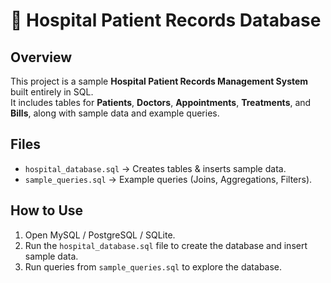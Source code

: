 # 🏥 Hospital Patient Records Database

## Overview
This project is a sample **Hospital Patient Records Management System** built entirely in SQL.  
It includes tables for **Patients**, **Doctors**, **Appointments**, **Treatments**, and **Bills**, along with sample data and example queries.



##  Files
- `hospital_database.sql` → Creates tables & inserts sample data.
- `sample_queries.sql` → Example queries (Joins, Aggregations, Filters).


##  How to Use
1. Open MySQL / PostgreSQL / SQLite.
2. Run the `hospital_database.sql` file to create the database and insert sample data.
3. Run queries from `sample_queries.sql` to explore the database.
